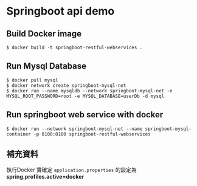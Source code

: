 # Springboot api demo

## Build Docker image

```
$ docker build -t springboot-restful-webservices .
```

## Run Mysql Database

```
$ docker pull mysql
$ docker network create springboot-mysql-net
$ docker run --name mysqldb --network springboot-mysql-net -e MYSQL_ROOT_PASSWORD=root -e MYSQL_DATABASE=userDb -d mysql
```

## Run springboot web service with docker 

```
$ docker run --network springboot-mysql-net --name springboot-mysql-container -p 8100:8100 springboot-restful-webservices
```

## 補充資料

執行Docker 實確定  `application.properties` 的設定為 **spring.profiles.active=docker**

